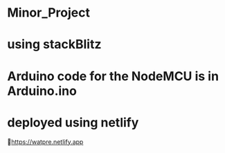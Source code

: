 # Minor_Project

# using stackBlitz

# Arduino code for the NodeMCU is in Arduino.ino

# deployed using netlify
🔗https://watpre.netlify.app
